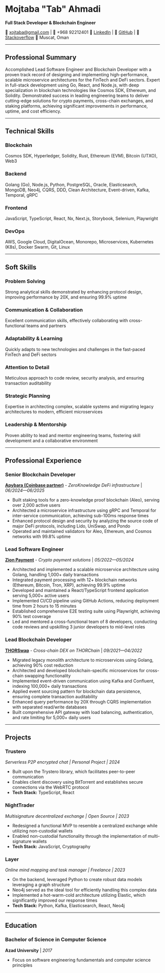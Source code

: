 # Mojtaba "Tab" Ahmadi
**Full Stack Developer & Blockchain Engineer**

📧 xojtaba@gmail.com | 📱 +968 92212401
🔗 [LinkedIn](https://linkedin.com/in/TabbyCode) | 🐙 [GitHub](https://github.com/TabbyCode) | 🤖 [Stackoverflow](https://stackoverflow.com/users/4155138/tab)
📍 Muscat, Oman

---

## Professional Summary

Accomplished Lead Software Engineer and Blockchain Developer with a proven track record of designing and implementing high-performance, scalable microservice architectures for the FinTech and DeFi sectors. Expert in full-stack development using Go, React, and Node.js, with deep specialization in blockchain technologies like Cosmos SDK, Ethereum, and Solidity. Demonstrated success in leading engineering teams to deliver cutting-edge solutions for crypto payments, cross-chain exchanges, and staking platforms, achieving significant improvements in performance, uptime, and cost efficiency.

---

## Technical Skills

### Blockchain
Cosmos SDK, Hyperledger, Solidity, Rust, Ethereum (EVM), Bitcoin (UTXO), Web3

### Backend
Golang (Go), Node.js, Python, PostgreSQL, Oracle, Elasticsearch, MongoDB, Neo4j, CQRS, DDD, Clean Architecture, Event-driven, Kafka, Temporal, gRPC

### Frontend
JavaScript, TypeScript, React, Nx, Next.js, Storybook, Selenium, Playwright

### DevOps
AWS, Google Cloud, DigitalOcean, Monorepo, Microservices, Kubernetes (K8s), Docker Swarm, Git, Linux

---

## Soft Skills

### Problem Solving
Strong analytical skills demonstrated by enhancing protocol design, improving performance by 20X, and ensuring 99.9% uptime

### Communication & Collaboration
Excellent communication skills, effectively collaborating with cross-functional teams and partners

### Adaptability & Learning
Quickly adapts to new technologies and challenges in the fast-paced FinTech and DeFi sectors

### Attention to Detail
Meticulous approach to code review, security analysis, and ensuring transaction auditability

### Strategic Planning
Expertise in architecting complex, scalable systems and migrating legacy architectures to modern, efficient microservices

### Leadership & Mentorship
Proven ability to lead and mentor engineering teams, fostering skill development and a collaborative environment

---

## Professional Experience

### Senior Blockchain Developer
**[Apybara (Coinbase partner)](https://www.staking.xyz/)** - *ZeroKnowledge DeFi infrastructure* | *06/2024—06/2025*
- Built staking tools for a zero-knowledge proof blockchain (Aleo), serving over 2,000 active users
- Architected a microservice infrastructure using gRPC and Temporal for inter-service communication, achieving sub-100ms response times
- Enhanced protocol design and security by analyzing the source code of major DeFi protocols, including Lido, UniSwap, and Pondo
- Operated and maintained validators for Aleo, Ethereum, and Cosmos networks with 99.8% uptime

### Lead Software Engineer
**[Zion Payment](https://zionpayment.com/)** - *Crypto payment solutions* | *05/2022—05/2024*
- Architected and implemented a scalable microservice architecture using Golang, handling 1,000+ daily transactions
- Integrated payment processing with 12+ blockchain networks (Ethereum, Bitcoin, Tron, XRP), achieving 99.9% uptime
- Developed and maintained a React/TypeScript frontend application serving 5,000+ active users
- Implemented CI/CD pipeline using GitHub Actions, reducing deployment time from 2 hours to 15 minutes
- Established comprehensive E2E testing suite using Playwright, achieving 90% test coverage
- Led and mentored a cross-functional team of 8 developers, conducting code reviews and upskilling 3 junior developers to mid-level roles

### Lead Blockchain Developer
**[THORSwap](https://www.thorswap.finance/)** - *Cross-chain DEX on THORChain* | *09/2021—04/2022*
- Migrated legacy monolith architecture to microservices using Golang, achieving 90% cost reduction
- Architected and developed blockchain-specific microservices for cross-chain swapping functionality
- Implemented event-driven communication using Kafka and Confluent, indexing 100,000+ daily transactions
- Applied event sourcing pattern for blockchain data persistence, ensuring complete transaction auditability
- Enhanced query performance by 20X through CQRS implementation with separated read/write databases
- Built comprehensive API gateway with load balancing, authentication, and rate limiting for 5,000+ daily users

---

## Projects

### Trustero
*Serverless P2P encrypted chat | Personal Project | 2024*
- Built upon the Trystero library, which facilitates peer-to-peer communication
- Enables client discovery using BitTorrent and establishes secure connections via the WebRTC protocol
- **Tech Stack:** TypeScript, React

### NightTrader
*Multisignature decentralized exchange | Open Source | 2023*
- Redesigned a functional MVP to resemble a centralized exchange while utilizing non-custodial wallets
- Enabled non-custodial functionality through the implementation of multi-signature wallets
- **Tech Stack:** JavaScript, Cryptography

### Layer
*Online mind mapping and task manager | Freelance | 2023*
- On the backend, leveraged Python to create robust data models leveraging a graph structure
- Neo4j served as the ideal tool for efficiently handling this complex data
- Implemented a hot-warm-cold architecture utilizing Elastic, which significantly improved our response times
- **Tech Stack:** Python, Kafka, Elasticsearch, React, Neo4j

---

## Education

### Bachelor of Science in Computer Science
**Azad University** | *2017*
- Focus on software engineering fundamentals and computer science principles
